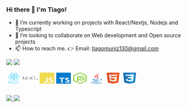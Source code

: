 ### Hi there 👋 I'm Tiago!

- 🔭 I’m currently working on projects with React/Nextjs, Nodejs and Typescript
- 👯 I’m looking to collaborate on Web development and Open source projects
- 📫 How to reach me. 👉 Email: <a href="tiagomuniz130@gmail.com">tiagomuniz130@gmail.com</a>

<div align="left">
    <img 
        height="180em" 
        src="https://github-readme-stats.vercel.app/api?username=TiagoAraujoDev&show_icons=true&theme=dark&include_all_commits=true&count_private=true"
    />
    <img
        height="180em" 
        src="https://github-readme-stats.vercel.app/api/top-langs/?username=TiagoAraujoDev&layout=compact&langs_count=7&theme=dark"
        />
</div>
<div style="display: inline_block">
    <br>
    <img 
        align="center" 
        alt="Nextjs" 
        height="30" width="40" 
        src="https://raw.githubusercontent.com/devicons/devicon/master/icons/react/react-original-wordmark.svg"
    />
    <span>
        <img 
            align="center" 
            alt="Nextjs"
            style="background: white"
            height="30" width="40" 
            src="https://raw.githubusercontent.com/devicons/devicon/master/icons/nextjs/nextjs-original-wordmark.svg"
        />
    </span>
    <img 
        align="center" 
        alt="Javascript" 
        height="30" width="40" 
        src="https://raw.githubusercontent.com/devicons/devicon/master/icons/javascript/javascript-plain.svg"
    />
    <img 
        align="center" 
        alt="Typescript" 
        height="30" 
        width="40" 
        src="https://raw.githubusercontent.com/devicons/devicon/master/icons/typescript/typescript-plain.svg"
    />
    <img align="center" alt="nodejs" height="30" width="40" src="https://raw.githubusercontent.com/devicons/devicon/master/icons/nodejs/nodejs-original.svg">
    <img align="center" alt="Java" height="30" width="40" src="https://raw.githubusercontent.com/devicons/devicon/master/icons/java/java-original.svg">
    <img align="center" alt="HTML" height="30" width="40" src="https://raw.githubusercontent.com/devicons/devicon/master/icons/html5/html5-original.svg">
    <img align="center" alt="CSS" height="30" width="40" src="https://raw.githubusercontent.com/devicons/devicon/master/icons/css3/css3-original.svg">
</div>
  
  ##
  
<div> 
  <a href = "mailto:tiagomuniz130@gmail.com">
    <img 
        src="https://img.shields.io/badge/-Gmail-%23333?style=for-the-badge&logo=gmail&logoColor=white" 
        target="_blank"
    />
  </a>
  <a href="https://www.linkedin.com/in/tiago-muniz-de-araujo-2b5b8a89/" target="_blank">
    <img 
        src="https://img.shields.io/badge/-LinkedIn-%230077B5?style=for-the-badge&logo=linkedin&logoColor=white" 
        target="_blank"
    />
  </a>
</div>
